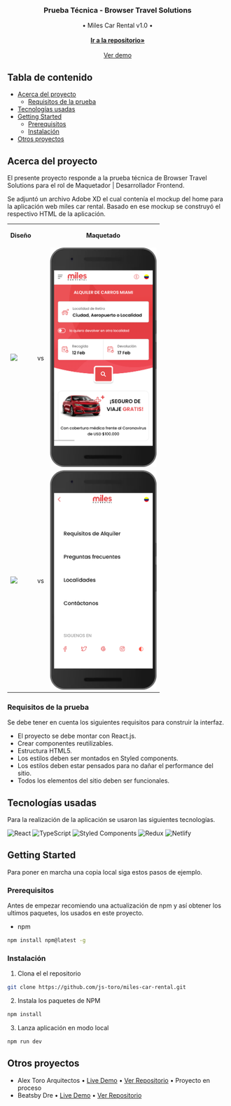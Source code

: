 <br/>

<p align="center">
  <h3 align="center">Prueba Técnica - Browser Travel Solutions</h3>

  <p align="center">
    • Miles Car Rental v1.0 •
    <br/>
    <br/>
    <a href="https://github.com/js-toro/miles-car-rental"><strong>Ir a la repositorio»</strong></a>
    <br/>
    <br/>
    <a href="https://milescarrental.netlify.app">Ver demo</a> 
  </p>
</p>

<h2> Tabla de contenido</h2>

- [Acerca del proyecto](#acerca-del-proyecto)
  - [Requisitos de la prueba](#requisitos-de-la-prueba)
- [Tecnologías usadas](#tecnologías-usadas)
- [Getting Started](#getting-started)
  - [Prerequisitos](#prerequisitos)
  - [Instalación](#instalación)
- [Otros proyectos](#otros-proyectos)

## Acerca del proyecto

El presente proyecto responde a la prueba técnica de Browser Travel Solutions para el rol de Maquetador | Desarrollador Frontend. 

Se adjuntó un archivo Adobe XD el cual contenía el mockup del home para la aplicación web miles car rental. Basado en ese mockup se construyó el respectivo HTML de la aplicación.

<table align="center" style="overflow: hidden">
  <tr>
    <th>
    <p align="center">Diseño</p>
    </th>
    <th></th>
    <th>
    <div align="center">Maquetado</div>
    </th>
  <tr>
 <tr>
    <td>
    <img src="./markdown/assets/diseño1.png" 
    height="500"
    style="object-fit: contain"
    >
    </td>
    <td>vs</td>
    <td>
    <img src="./markdown/assets/maquetado1.png"     height="500"
    style="object-fit: contain">
    </td>
  <tr>
  <tr>
    <td>
    <img src="./markdown/assets/diseño2.png"     height="500"
    style="object-fit: contain">
    </td>
    <td>vs</td>
    <td>
    <img src="./markdown/assets/maquetado2.png"     height="500"
    style="object-fit: contain">
    </td>
  <tr>
</table>

### Requisitos de la prueba

Se debe tener en cuenta los siguientes requisitos para construir la interfaz.

- El proyecto se debe montar con React.js.
- Crear componentes reutilizables.
- Estructura HTML5.
- Los estilos deben ser montados en Styled components.
- Los estilos deben estar pensados para no dañar el performance del sitio.
- Todos los elementos del sitio deben ser funcionales.

## Tecnologías usadas

Para la realización de la aplicación se usaron las siguientes tecnologías.<br>

![React](https://img.shields.io/badge/react-%2320232a.svg?style=for-the-badge&logo=react&logoColor=%2361DAFB)
![TypeScript](https://img.shields.io/badge/typescript-%23007ACC.svg?style=for-the-badge&logo=typescript&logoColor=white)
![Styled Components](https://img.shields.io/badge/styled--components-DB7093?style=for-the-badge&logo=styled-components&logoColor=white)
![Redux](https://img.shields.io/badge/redux-%23593d88.svg?style=for-the-badge&logo=redux&logoColor=white)
![Netlify](https://img.shields.io/badge/netlify-%23000000.svg?style=for-the-badge&logo=netlify&logoColor=#00C7B7) 


## Getting Started

Para poner en marcha una copia local siga estos pasos de ejemplo.

### Prerequisitos

Antes de empezar recomiendo una actualización de npm y así obtener los ultimos paquetes, los usados en este proyecto.

* npm

```sh
npm install npm@latest -g
```

### Instalación

1. Clona el el repositorio

```sh
git clone https://github.com/js-toro/miles-car-rental.git
```

2. Instala los paquetes de NPM

```sh
npm install
```

3. Lanza aplicación en modo local

```sh
npm run dev
```

## Otros proyectos

- Alex Toro Arquitectos • [Live Demo](https://alextoroarquitectos.netlify.app) • [Ver Repositorio](https://github.com/js-toro/alextoroarq) • Proyecto en proceso
- Beatsby Dre • [Live Demo](https://beatsby-dre.netlify.app) • [Ver Repositorio](https://github.com/js-toro/beatsby-dre-landing-page)
